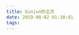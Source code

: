 ```yaml
---
title: binjun的主页
date: 2019-08-02 01:30:01
tags:
---
```


<!-- <img src="binjun的主页/001.png"> -->











